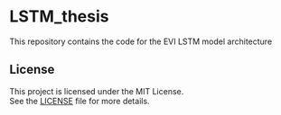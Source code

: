 # LSTM_thesis
This repository contains the code for the EVI LSTM model architecture



## License

This project is licensed under the MIT License.  
See the [LICENSE](LICENSE) file for more details.

